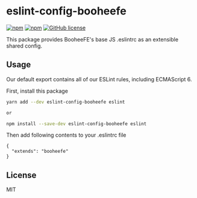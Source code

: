 # eslint-config-booheefe

[![npm](https://img.shields.io/npm/v/eslint-config-booheefe.svg)](https://www.npmjs.com/package/eslint-config-booheefe)
[![npm](https://img.shields.io/npm/dt/eslint-config-booheefe.svg)](https://www.npmjs.com/package/eslint-config-booheefe)
[![GitHub license](https://img.shields.io/github/license/BooheeFE/eslint-config-booheefe.svg)](https://github.com/BooheeFE/eslint-config-booheefe/blob/master/LICENSE)

This package provides BooheeFE's base JS .eslintrc as an extensible shared config.

## Usage

Our default export contains all of our ESLint rules, including ECMAScript 6.

First, install this package
```sh
yarn add --dev eslint-config-booheefe eslint

or

npm install --save-dev eslint-config-booheefe eslint
```
Then add following contents to your .eslintrc file
```
{
  "extends": "booheefe"
}
```

## License
MIT
